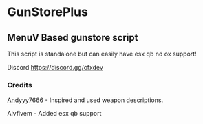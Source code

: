 # GunStorePlus
## MenuV Based gunstore script
This script is standalone but can easily have esx qb nd ox support!


Discord 
https://discord.gg/cfxdev
### Credits
[Andyyy7666](https://github.com/Andyyy7666/AmmuNationStore/tree/main) - Inspired and used weapon descriptions.

Alvfivem - Added esx qb support 
